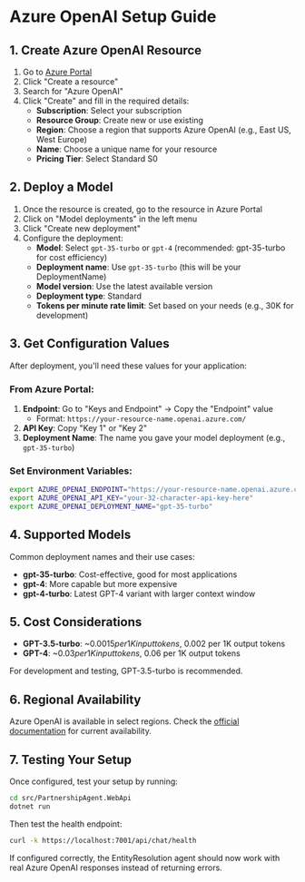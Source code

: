 # Azure OpenAI Setup Guide

## 1. Create Azure OpenAI Resource

1. Go to [Azure Portal](https://portal.azure.com)
2. Click "Create a resource"
3. Search for "Azure OpenAI"
4. Click "Create" and fill in the required details:
   - **Subscription**: Select your subscription
   - **Resource Group**: Create new or use existing
   - **Region**: Choose a region that supports Azure OpenAI (e.g., East US, West Europe)
   - **Name**: Choose a unique name for your resource
   - **Pricing Tier**: Select Standard S0

## 2. Deploy a Model

1. Once the resource is created, go to the resource in Azure Portal
2. Click on "Model deployments" in the left menu
3. Click "Create new deployment"
4. Configure the deployment:
   - **Model**: Select `gpt-35-turbo` or `gpt-4` (recommended: gpt-35-turbo for cost efficiency)
   - **Deployment name**: Use `gpt-35-turbo` (this will be your DeploymentName)
   - **Model version**: Use the latest available version
   - **Deployment type**: Standard
   - **Tokens per minute rate limit**: Set based on your needs (e.g., 30K for development)

## 3. Get Configuration Values

After deployment, you'll need these values for your application:

### From Azure Portal:
1. **Endpoint**: Go to "Keys and Endpoint" → Copy the "Endpoint" value
   - Format: `https://your-resource-name.openai.azure.com/`
2. **API Key**: Copy "Key 1" or "Key 2"
3. **Deployment Name**: The name you gave your model deployment (e.g., `gpt-35-turbo`)

### Set Environment Variables:
```bash
export AZURE_OPENAI_ENDPOINT="https://your-resource-name.openai.azure.com/"
export AZURE_OPENAI_API_KEY="your-32-character-api-key-here"
export AZURE_OPENAI_DEPLOYMENT_NAME="gpt-35-turbo"
```

## 4. Supported Models

Common deployment names and their use cases:
- **gpt-35-turbo**: Cost-effective, good for most applications
- **gpt-4**: More capable but more expensive
- **gpt-4-turbo**: Latest GPT-4 variant with larger context window

## 5. Cost Considerations

- **GPT-3.5-turbo**: ~$0.0015 per 1K input tokens, ~$0.002 per 1K output tokens
- **GPT-4**: ~$0.03 per 1K input tokens, ~$0.06 per 1K output tokens

For development and testing, GPT-3.5-turbo is recommended.

## 6. Regional Availability

Azure OpenAI is available in select regions. Check the [official documentation](https://docs.microsoft.com/en-us/azure/cognitive-services/openai/concepts/models#model-summary-table-and-region-availability) for current availability.

## 7. Testing Your Setup

Once configured, test your setup by running:

```bash
cd src/PartnershipAgent.WebApi
dotnet run
```

Then test the health endpoint:
```bash
curl -k https://localhost:7001/api/chat/health
```

If configured correctly, the EntityResolution agent should now work with real Azure OpenAI responses instead of returning errors.
